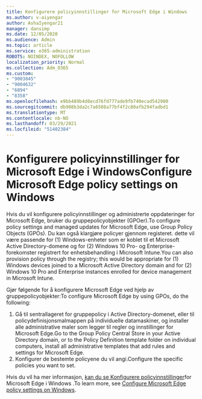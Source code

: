 ```yaml
---
title: Konfigurere policyinnstillinger for Microsoft Edge i Windows
ms.author: v-aiyengar
author: AshaIyengar21
manager: dansimp
ms.date: 12/05/2020
ms.audience: Admin
ms.topic: article
ms.service: o365-administration
ROBOTS: NOINDEX, NOFOLLOW
localization_priority: Normal
ms.collection: Adm_O365
ms.custom:
- "9003845"
- "9004632"
- "6894"
- "8358"
ms.openlocfilehash: e9bb489b4d8ecd76fd777ade9fb740ecad542900
ms.sourcegitcommit: db908b3da2c7a6508a77bf4f2c80afb294fadbd1
ms.translationtype: MT
ms.contentlocale: nb-NO
ms.lasthandoff: 03/29/2021
ms.locfileid: "51402384"
---
```

# <a name="configure-microsoft-edge-policy-settings-on-windows"></a><span data-ttu-id="a597f-102">Konfigurere policyinnstillinger for Microsoft Edge i Windows</span><span class="sxs-lookup"><span data-stu-id="a597f-102">Configure Microsoft Edge policy settings on Windows</span></span>

<span data-ttu-id="a597f-103">Hvis du vil konfigurere policyinnstillinger og administrerte oppdateringer for Microsoft Edge, bruker du gruppepolicyobjekter (GPOer).</span><span class="sxs-lookup"><span data-stu-id="a597f-103">To configure policy settings and managed updates for Microsoft Edge, use Group Policy Objects (GPOs).</span></span> <span data-ttu-id="a597f-104">Du kan også klargjøre policyer gjennom registeret. dette vil være passende for (1) Windows-enheter som er koblet til et Microsoft Active Directory-domene og for (2) Windows 10 Pro- og Enterprise-forekomster registrert for enhetsbehandling i Microsoft Intune.</span><span class="sxs-lookup"><span data-stu-id="a597f-104">You can also provision policy through the registry; this would be appropriate for (1) Windows devices joined to a Microsoft Active Directory domain and for (2) Windows 10 Pro and Enterprise instances enrolled for device management in Microsoft Intune.</span></span>

<span data-ttu-id="a597f-105">Gjør følgende for å konfigurere Microsoft Edge ved hjelp av gruppepolicyobjekter:</span><span class="sxs-lookup"><span data-stu-id="a597f-105">To configure Microsoft Edge by using GPOs, do the following:</span></span>

1. <span data-ttu-id="a597f-106">Gå til sentrallageret for gruppepolicy i Active Directory-domenet, eller til policydefinisjonsmalmappen på individuelle datamaskiner, og installer alle administrative maler som legger til regler og innstillinger for Microsoft Edge.</span><span class="sxs-lookup"><span data-stu-id="a597f-106">Go to the Group Policy Central Store in your Active Directory domain, or to the Policy Definition template folder on individual computers, install all administrative templates that add rules and settings for Microsoft Edge.</span></span>
2. <span data-ttu-id="a597f-107">Konfigurer de bestemte policyene du vil angi.</span><span class="sxs-lookup"><span data-stu-id="a597f-107">Configure the specific policies you want to set.</span></span>

<span data-ttu-id="a597f-108">Hvis du vil ha mer informasjon, [kan du se Konfigurere policyinnstillinger](https://go.microsoft.com/fwlink/?linkid=2135024)for Microsoft Edge i Windows .</span><span class="sxs-lookup"><span data-stu-id="a597f-108">To learn more, see [Configure Microsoft Edge policy settings on Windows](https://go.microsoft.com/fwlink/?linkid=2135024).</span></span>
